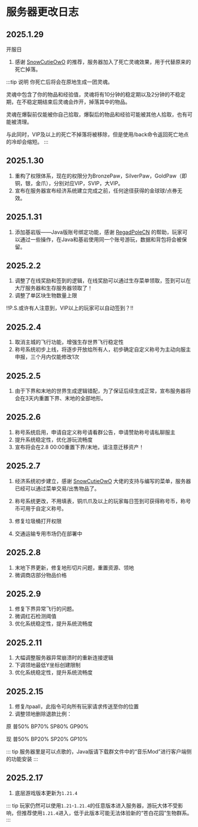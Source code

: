 # 服务器更改日志

## 2025.1.29
开服日
1. 感谢 [SnowCutieOwO](https://github.com/SnowCutieOwO) 的推荐，服务器加入了死亡灵魂效果，用于代替原来的死亡掉落。

:::tip 说明
你死亡后将会在原地生成一团灵魂。

灵魂中包含了你的物品和经验值，灵魂将有10分钟的稳定期以及2分钟的不稳定期，在不稳定期结束后灵魂会炸开，掉落其中的物品。

灵魂在爆裂前仅能被你自己拾取，爆裂后的物品和经验可能被其他人拾取，也有可能被清理。

与此同时，VIP及以上的死亡不掉落将被移除，但是使用/back命令返回死亡地点的冷却会缩短。
:::

## 2025.1.30
1. 重构了权限体系，现在的权限分为BronzePaw，SilverPaw，GoldPaw（即铜，银，金爪），分别对应VIP，SVIP，大VIP。
2. 宣布在服务器宣布经济系统建立完成之前，任何途径获得的金球球/点券无效。

## 2025.1.31
1. 添加基岩版——Java版账号绑定功能，感谢 [RegadPoleCN](https://github.com/RegadPoleCN) 的帮助，玩家可以通过一些操作，在Java和基岩使用同一个账号游玩，数据和背包将会被保留。

## 2025.2.2
1. 调整了在线奖励和签到的逻辑，在线奖励可以通过生存菜单领取，签到可以在大厅服务器和生存服务器领取了！
2. 调整了单区块生物数量上限

!!P.S.或许有人注意到，VIP以上的玩家可以自动签到？!!

## 2025.2.4
1. 取消主城的飞行功能，增强生存世界飞行稳定性
2. 称号系统初步上线，将逐步开放给所有人，初步确定自定义称号为主动向服主申报，三个月内仅能修改1次

## 2025.2.5
1. 由于下界和末地的世界生成逻辑错配，为了保证后续生成正常，宣布服务器将会在3天内重置下界、末地的全部地形。

## 2025.2.6
1. 称号系统启用，申请自定义称号请看群公告，申请赞助称号请私聊服主
2. 提升系统稳定性，优化游玩流畅度
3. 宣布将会在2.8 00:00重置下界/末地，请注意迁移资产！

## 2025.2.7
1. 经济系统初步建立，感谢 [SnowCutieOwO](https://github.com/SnowCutieOwO) 大佬的支持与编写的菜单，服务器已经可以通过菜单交易/出售物品了。
   
2. 称号系统更改，不用填表，铜爪爪及以上的玩家每日签到可获得称号币，称号币可用于自定义称号。
3. 修复垃圾桶打开权限
4. 交通运输专用市场仍在部署中

## 2025.2.8
1. 末地下界更新，修复地形切片问题，重置资源、领地
2. 微调商店部分物品价格

## 2025.2.9
1. 修复下界异常飞行的问题。
2. 微调红石检测阈值
3. 优化系统稳定性，提升系统流畅度

## 2025.2.11
1. 大幅调整服务器异常崩溃时的重新连接逻辑
2. 下调领地最低Y坐标创建限制
3. 优化系统稳定性，提升系统流畅度

## 2025.2.15
1. 修复/tpaall，此指令可向所有玩家请求传送至你的位置
2. 调整领地删除退款比例：

原 普50% BP70% SP80% GP90%

现 普50% BP20% SP20% GP10%

::: tip 
服务器里是可以点歌的，Java版请下载群文件中的“音乐Mod”进行客户端侧的功能安装
:::

## 2025.2.17
1. 底层游戏版本更新为`1.21.4`

::: tip
玩家仍然可以使用`1.21`-`1.21.4`的任意版本进入服务器，游玩大体不受影响，但推荐使用`1.21.4`进入，低于此版本可能无法体验新的“苍白花园”生物群系。
:::